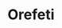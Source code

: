 --- 
title: "Orefeti"
publishdate: "2019-4-8T16:48:46+02:00"
src: "https://365manga.net/manga/orefeti"
image: "https://data.365manga.net/images/thumbnails/24227-orefeti.jpg"
description: "This comidic story follows Tamako, an energetic young girl with cat ears and a cat tail (although this doesn't seem to be important), and her family. From a rabbit that comes out of a cooking egg to a bitter disgruntled teacher who writes children's manga, this manga is full of gags and laughs."
---
